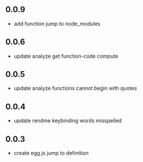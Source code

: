 ## 0.0.9

- add function jump to node_modules

## 0.0.6

- update analyze get function-code compute

## 0.0.5

- update analyze functions cannot begin with quotes


## 0.0.4

- update rendme keybinding words misspelled


## 0.0.3

- create egg.js jump to definition
